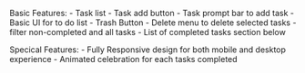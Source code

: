 Basic Features: - Task list - Task add button - Task prompt bar to add task - Basic UI for to do list - Trash Button - Delete menu to delete selected tasks - filter non-completed and all tasks - List of completed tasks section below

Specical Features: - Fully Responsive design for both mobile and desktop experience - Animated celebration for each tasks completed
